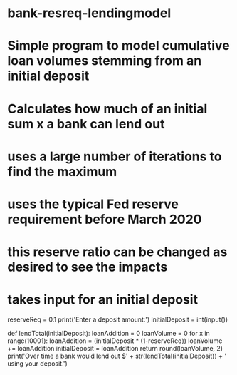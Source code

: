 # bank-resreq-lendingmodel

# Simple program to model cumulative loan volumes stemming from an initial deposit
# Calculates how much of an initial sum x a bank can lend out

# uses a large number of iterations to find the maximum

# uses the typical Fed reserve requirement before March 2020 
# this reserve ratio can be changed as desired to see the impacts

# takes input for an initial deposit

reserveReq = 0.1
print('Enter a deposit amount:')
initialDeposit = int(input())

def lendTotal(initialDeposit):
    loanAddition = 0
    loanVolume = 0
    for x in range(10001):
        loanAddition = (initialDeposit * (1-reserveReq))
        loanVolume += loanAddition
        initialDeposit = loanAddition
    return round(loanVolume, 2)
print('Over time a bank would lend out $' + str(lendTotal(initialDeposit)) + ' using your deposit.')
